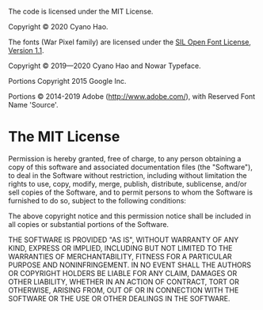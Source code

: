 The code is licensed under the MIT License.

Copyright © 2020 Cyano Hao.

The fonts (War Pixel family) are licensed under
the [SIL Open Font License, Version 1.1](http://scripts.sil.org/OFL).

Copyright © 2019—2020 Cyano Hao and Nowar Typeface.

Portions Copyright 2015 Google Inc.

Portions © 2014-2019 Adobe (http://www.adobe.com/), with Reserved Font
Name 'Source'.

# The MIT License

Permission is hereby granted, free of charge, to any person obtaining a copy
of this software and associated documentation files (the "Software"), to deal
in the Software without restriction, including without limitation the rights
to use, copy, modify, merge, publish, distribute, sublicense, and/or sell
copies of the Software, and to permit persons to whom the Software is
furnished to do so, subject to the following conditions:

The above copyright notice and this permission notice shall be included in all
copies or substantial portions of the Software.

THE SOFTWARE IS PROVIDED "AS IS", WITHOUT WARRANTY OF ANY KIND, EXPRESS OR
IMPLIED, INCLUDING BUT NOT LIMITED TO THE WARRANTIES OF MERCHANTABILITY,
FITNESS FOR A PARTICULAR PURPOSE AND NONINFRINGEMENT. IN NO EVENT SHALL THE
AUTHORS OR COPYRIGHT HOLDERS BE LIABLE FOR ANY CLAIM, DAMAGES OR OTHER
LIABILITY, WHETHER IN AN ACTION OF CONTRACT, TORT OR OTHERWISE, ARISING FROM,
OUT OF OR IN CONNECTION WITH THE SOFTWARE OR THE USE OR OTHER DEALINGS IN THE
SOFTWARE.

